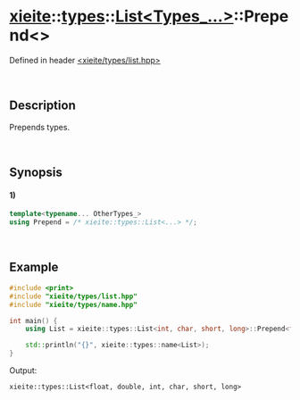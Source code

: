 # [xieite](../../../../../xieite.md)\:\:[types](../../../../../types.md)\:\:[List<Types_...>](../../../list.md)\:\:Prepend\<\>
Defined in header [<xieite/types/list.hpp>](../../../../../../include/xieite/types/list.hpp)

&nbsp;

## Description
Prepends types.

&nbsp;

## Synopsis
#### 1)
```cpp
template<typename... OtherTypes_>
using Prepend = /* xieite::types::List<...> */;
```

&nbsp;

## Example
```cpp
#include <print>
#include "xieite/types/list.hpp"
#include "xieite/types/name.hpp"

int main() {
    using List = xieite::types::List<int, char, short, long>::Prepend<float, double>;

    std::println("{}", xieite::types::name<List>);
}
```
Output:
```
xieite::types::List<float, double, int, char, short, long>
```
